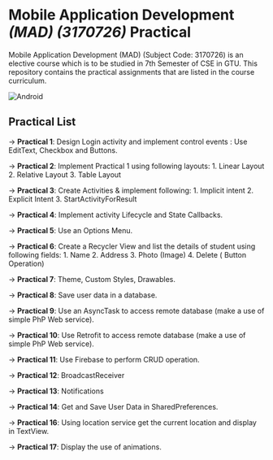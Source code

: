 # **Mobile Application Development _(MAD) (3170726)_ Practical**
Mobile Application Development (MAD) (Subject Code: 3170726) is an elective course which is to be studied in 7th Semester of CSE in GTU. This repository contains the practical assignments that are listed in the course curriculum.

![Android](https://user-images.githubusercontent.com/75306261/202649743-be5a604b-e157-449e-870d-39b38a688428.png)


## **Practical List**
  -> **Practical 1**: Design Login activity and implement control events : Use EditText, Checkbox and Buttons.
  
  -> **Practical 2**: Implement Practical 1 using following layouts:
                    1. Linear Layout
                    2. Relative Layout
                    3. Table Layout
                    
  -> **Practical 3**: Create Activities & implement following: 
                    1. Implicit intent
                    2. Explicit Intent
                    3. StartActivityForResult
                    
  -> **Practical 4**: Implement activity Lifecycle and State Callbacks.
  
  -> **Practical 5**: Use an Options Menu.
  
  -> **Practical 6**: Create a Recycler View and list the details of student using following fields:
                    1. Name
                    2. Address
                    3. Photo (Image)
                    4. Delete ( Button Operation)
                    
  -> **Practical 7**: Theme, Custom Styles, Drawables.
  
  -> **Practical 8**: Save user data in a database.
  
  -> **Practical 9**: Use an AsyncTask to access remote database (make a use of simple PhP Web service).
  
  -> **Practical 10**: Use Retrofit to access remote database (make a use of simple PhP Web service).
  
  -> **Practical 11**: Use Firebase to perform CRUD operation.
  
  -> **Practical 12**: BroadcastReceiver 
  
  -> **Practical 13**: Notifications
  
  -> **Practical 14**: Get and Save User Data in SharedPreferences.
  
  -> **Practical 16**: Using location service get the current location and display in TextView.
  
  -> **Practical 17**: Display the use of animations.
  
